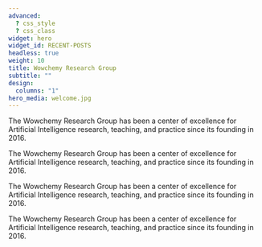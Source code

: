 ```yaml
---
advanced:
  ? css_style
  ? css_class
widget: hero
widget_id: RECENT-POSTS
headless: true
weight: 10
title: Wowchemy Research Group
subtitle: ""
design:
  columns: "1"
hero_media: welcome.jpg
---
```

The Wowchemy Research Group has been a center of excellence for Artificial Intelligence research, teaching, and practice since its founding in 2016. <!--StartFragment-->

The Wowchemy Research Group has been a center of excellence for Artificial Intelligence research, teaching, and practice since its founding in 2016.

<!--EndFragment--> <!--StartFragment-->

The Wowchemy Research Group has been a center of excellence for Artificial Intelligence research, teaching, and practice since its founding in 2016.

<!--EndFragment--> <!--StartFragment-->

The Wowchemy Research Group has been a center of excellence for Artificial Intelligence research, teaching, and practice since its founding in 2016.

<!--EndFragment-->